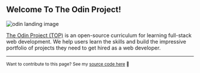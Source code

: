 ## Welcome To The Odin Project!

![odin landing image](https://www.skillfinder.com.au/media/wysiwyg/the-odin-project-logo-skill-finder-partners-page.png)

[The Odin Project (TOP)](https://www.theodinproject.com/) is an open-source curriculum for learning full-stack web development. We help users learn the skills and build the impressive portfolio of projects they need to get hired as a web developer.

---
<sub> Want to contribute to this page? See my [source code here](README.md) :rocket:</sub>
